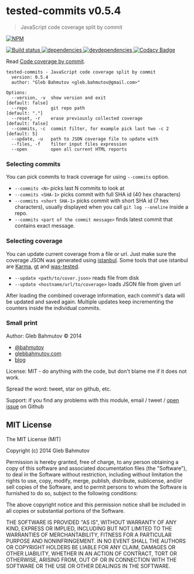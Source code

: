 # tested-commits v0.5.4

> JavaScript code coverage split by commit

[![NPM][tested-commits-icon] ][tested-commits-url]

[![Build status][tested-commits-ci-image] ][tested-commits-ci-url]
[![dependencies][tested-commits-dependencies-image] ][tested-commits-dependencies-url]
[![devdependencies][tested-commits-devdependencies-image] ][tested-commits-devdependencies-url]
[![Codacy Badge][tested-commits-codacy-image] ][tested-commits-codacy-url]

[tested-commits-icon]: https://nodei.co/npm/tested-commits.png?downloads=true
[tested-commits-url]: https://npmjs.org/package/tested-commits
[tested-commits-ci-image]: https://travis-ci.org/bahmutov/tested-commits.png?branch=master
[tested-commits-ci-url]: https://travis-ci.org/bahmutov/tested-commits
[tested-commits-dependencies-image]: https://david-dm.org/bahmutov/tested-commits.png
[tested-commits-dependencies-url]: https://david-dm.org/bahmutov/tested-commits
[tested-commits-devdependencies-image]: https://david-dm.org/bahmutov/tested-commits/dev-status.png
[tested-commits-devdependencies-url]: https://david-dm.org/bahmutov/tested-commits#info=devDependencies
[tested-commits-codacy-image]: https://www.codacy.com/project/badge/a5a2347fd20446dfa100b1535e0183b7
[tested-commits-codacy-url]: https://www.codacy.com/public/bahmutov/tested-commits.git



Read [Code coverage by commit](http://glebbahmutov.com/blog/code-coverage-by-commit/).

```
tested-commits - JavaScript code coverage split by commit
  version: 0.5.4
  author: "Gleb Bahmutov <gleb.bahmutov@gmail.com>"

Options:
  --version, -v  show version and exit                          [default: false]
  --repo         git repo path                                  [default: "."]
  --reset, -r    erase previously collected coverage            [default: false]
  --commits, -c  commit filter, for example pick last two -c 2  [default: 5]
  --update, -u   path to JSON coverage file to update with    
  --files, -f    filter input files expression                
  --open         open all current HTML reports

```

### Selecting commits

You can pick commits to track coverage for using `--commits` option.

* `--commits <N>` picks last N commits to look at
* `--commits <SHA-1>` picks commit with full SHA id (40 hex characters)
* `--commits <short SHA-1>` picks commit with short SHA id (7 hex characters), usually
displayed when you call `git log --oneline` inside a repo.
* `--commits <part of the commit message>` finds latest commit that contains exact message.



### Selecting coverage

You can update current coverage from a file or url. Just make sure
the coverage JSON was generated using [istanbul](https://www.npmjs.org/package/istanbul).
Some tools that use istanbul are [Karma](https://www.npmjs.org/package/karma), 
[gt](https://github.com/bahmutov/gt) and [was-tested](https://github.com/bahmutov/was-tested).

* `--update <path/to/cover.json>` reads file from disk
* `--update <hostname/url/to/coverage>` loads JSON file from given url

After loading the combined coverage information, each commit's data will be updated
and saved again. Multiple updates keep incrementing the counters inside the individual commits.



### Small print

Author: Gleb Bahmutov &copy; 2014

* [@bahmutov](https://twitter.com/bahmutov)
* [glebbahmutov.com](http://glebbahmutov.com)
* [blog](http://bahmutov.calepin.co/)

License: MIT - do anything with the code, but don't blame me if it does not work.

Spread the word: tweet, star on github, etc.

Support: if you find any problems with this module, email / tweet /
[open issue](https://github.com/bahmutov/tested-commits/issues) on Github



## MIT License

The MIT License (MIT)

Copyright (c) 2014 Gleb Bahmutov

Permission is hereby granted, free of charge, to any person obtaining a copy of
this software and associated documentation files (the "Software"), to deal in
the Software without restriction, including without limitation the rights to
use, copy, modify, merge, publish, distribute, sublicense, and/or sell copies of
the Software, and to permit persons to whom the Software is furnished to do so,
subject to the following conditions:

The above copyright notice and this permission notice shall be included in all
copies or substantial portions of the Software.

THE SOFTWARE IS PROVIDED "AS IS", WITHOUT WARRANTY OF ANY KIND, EXPRESS OR
IMPLIED, INCLUDING BUT NOT LIMITED TO THE WARRANTIES OF MERCHANTABILITY, FITNESS
FOR A PARTICULAR PURPOSE AND NONINFRINGEMENT. IN NO EVENT SHALL THE AUTHORS OR
COPYRIGHT HOLDERS BE LIABLE FOR ANY CLAIM, DAMAGES OR OTHER LIABILITY, WHETHER
IN AN ACTION OF CONTRACT, TORT OR OTHERWISE, ARISING FROM, OUT OF OR IN
CONNECTION WITH THE SOFTWARE OR THE USE OR OTHER DEALINGS IN THE SOFTWARE.


